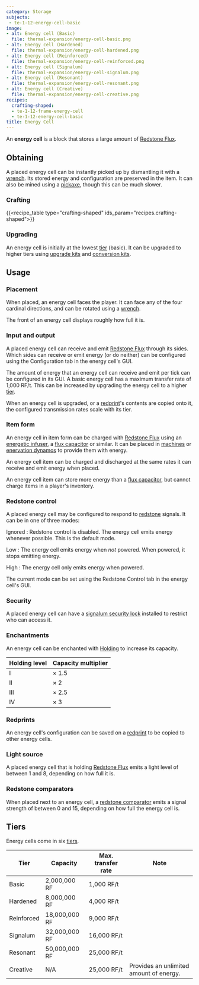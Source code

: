 ```yaml
---
category: Storage
subjects:
 - te-1-12-energy-cell-basic
image:
- alt: Energy cell (Basic)
  file: thermal-expansion/energy-cell-basic.png
- alt: Energy cell (Hardened)
  file: thermal-expansion/energy-cell-hardened.png
- alt: Energy cell (Reinforced)
  file: thermal-expansion/energy-cell-reinforced.png
- alt: Energy cell (Signalum)
  file: thermal-expansion/energy-cell-signalum.png
- alt: Energy cell (Resonant)
  file: thermal-expansion/energy-cell-resonant.png
- alt: Energy cell (Creative)
  file: thermal-expansion/energy-cell-creative.png
recipes:
  crafting-shaped:
  - te-1-12-frame-energy-cell
  - te-1-12-energy-cell-basic
title: Energy Cell
---
```


An **energy cell** is a block that stores a large amount of [Redstone
Flux](/docs/redstone-flux/).


Obtaining
---------

A placed energy cell can be instantly picked up by dismantling it with a
[wrench](../../wrenches/). Its stored energy and configuration are preserved in
the item. It can also be mined using a
[pickaxe](https://minecraft.gamepedia.com/Pickaxe), though this can be much
slower.

### Crafting
{{<recipe_table type="crafting-shaped" ids_param="recipes.crafting-shaped">}}

### Upgrading
An energy cell is initially at the lowest [tier](#tiers) (basic). It can be
upgraded to higher tiers using [upgrade kits](../../thermal-foundation/upgrade-kits/) and
[conversion kits](../../thermal-foundation/conversion-kits/).


Usage
-----

### Placement
When placed, an energy cell faces the player. It can face any of the four
cardinal directions, and can be rotated using a [wrench](../../wrenches/).

The front of an energy cell displays roughly how full it is.

### Input and output
A placed energy cell can receive and emit [Redstone Flux](/docs/redstone-flux/)
through its sides. Which sides can receive or emit energy (or do neither) can be
configured using the Configuration tab in the energy cell's GUI.

The amount of energy that an energy cell can receive and emit per tick can be
configured in its GUI. A basic energy cell has a maximum transfer rate of 1,000
RF/t. This can be increased by upgrading the energy cell to a higher
[tier](#tiers).

When an energy cell is upgraded, or a [redprint](../../thermal-foundation/redprint/)'s contents are
copied onto it, the configured transmission rates scale with its tier.

### Item form
An energy cell in item form can be charged with [Redstone
Flux](/docs/redstone-flux/) using an [energetic
infuser](../energetic-infuser/), a [flux capacitor](../flux-capacitor/) or
similar. It can be placed in
[machines](../machines/) or [enervation dynamos](../enervation-dynamo/) to
provide them with energy.

An energy cell item can be charged and discharged at the same rates it can
receive and emit energy when placed.

An energy cell item can store more energy than a [flux
capacitor](../flux-capacitor/), but cannot charge items in a player's
inventory.

### Redstone control
A placed energy cell may be configured to respond to
[redstone](https://minecraft.gamepedia.com/Redstone) signals. It can be in one
of three modes:

Ignored
: Redstone control is disabled. The energy cell emits energy whenever possible.
This is the default mode.

Low
: The energy cell emits energy when *not* powered. When powered, it stops
emitting energy.

High
: The energy cell only emits energy when powered.

The current mode can be set using the Redstone Control tab in the energy cell's
GUI.

### Security
A placed energy cell can have a [signalum security
lock](../../thermal-foundation/signalum-security-lock/) installed to restrict who can access it.

### Enchantments
An energy cell can be enchanted with [Holding](../../cofh-core/holding/) to increase its
capacity.

| Holding level | Capacity multiplier |
|---|---|
| I | × 1.5 |
| II | × 2 |
| III | × 2.5 |
| IV | × 3 |


### Redprints
An energy cell's configuration can be saved on a [redprint](../../thermal-foundation/redprint/) to
be copied to other energy cells.

### Light source
A placed energy cell that is holding [Redstone Flux](/docs/redstone-flux/) emits
a light level of between 1 and 8, depending on how full it is.

### Redstone comparators
When placed next to an energy cell, a [redstone
comparator](https://minecraft.gamepedia.com/Redstone_Comparator) emits a signal
strength of between 0 and 15, depending on how full the energy cell is.


Tiers
-----

Energy cells come in six [tiers](../../thermal-foundation/tiers/).



| Tier | Capacity | Max. transfer rate | Note |
|---|---|---|---|
| Basic | 2,000,000 RF | 1,000 RF/t |
| Hardened | 8,000,000 RF | 4,000 RF/t |
| Reinforced | 18,000,000 RF | 9,000 RF/t |
| Signalum | 32,000,000 RF | 16,000 RF/t |
| Resonant | 50,000,000 RF | 25,000 RF/t |
| Creative | N/A | 25,000 RF/t | Provides an unlimited amount of energy. |



